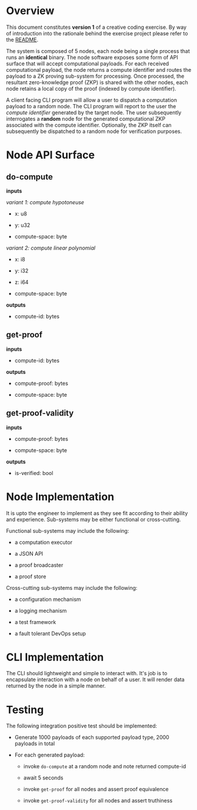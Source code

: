 # Overview

This document constitutes **version 1** of a creative coding exercise.  By way of introduction into the rationale behind the exercise project please refer to the [README](README.md). 

The system is composed of 5 nodes, each node being a single process that runs an **identical** binary.  The node software exposes some form of API surface that will accept computational payloads.  For each received computational payload, the node returns a compute identifier and routes the payload to a ZK proving sub-system for processing.  Once processed, the resultant zero-knowledge proof (ZKP) is shared with the other nodes, each node retains a local copy of the proof (indexed by compute identifier).

A client facing CLI program will allow a user to dispatch a computation payload to a random node.  The CLI program will report to the user the *compute identifier* generated by the target node.  The user subsequently interrogates a **random** node for the generated computational ZKP associated with the compute identifier.  Optionally, the ZKP itself can subsequently be dispatched to a random node for verification purposes.

# Node API Surface

## do-compute

**inputs** 

*variant 1: compute hypotoneuse* 

- x: u8 

- y: u32 

- compute-space: byte 

*variant 2: compute linear polynomial* 

- x: i8 

- y: i32 

- z: i64 

- compute-space: byte 

**outputs** 

- compute-id: bytes 

## get-proof

**inputs** 

- compute-id: bytes

**outputs** 

- compute-proof: bytes 

- compute-space: byte 

## get-proof-validity

**inputs** 

- compute-proof: bytes 

- compute-space: byte 

**outputs** 

- is-verified: bool 

# Node Implementation

It is upto the engineer to implement as they see fit according to their ability and experience.  Sub-systems may be either functional or cross-cutting.

Functional sub-systems may include the following:

- a computation executor

- a JSON API

- a proof broadcaster

- a proof store

Cross-cutting sub-systems may include the following:

- a configuration mechanism

- a logging mechanism

- a test framework

- a fault tolerant DevOps setup

# CLI Implementation

The CLI should lightweight and simple to interact with.  It's job is to encapsulate interaction with a node on behalf of a user.  It will render data returned by the node in a simple manner.

# Testing

The following integration positive test should be implemented:

- Generate 1000 payloads of each supported payload type, 2000 payloads in total

- For each generated payload:

    - invoke `do-compute` at a random node and note returned compute-id

    - await 5 seconds
    
    - invoke `get-proof` for all nodes and assert proof equivalence

    - invoke `get-proof-validity` for all nodes and assert truthiness
